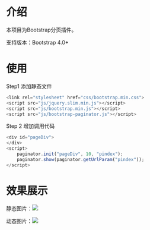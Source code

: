 # 介绍

本项目为Bootstrap分页插件。

支持版本：Bootstrap 4.0+

# 使用

Step1 添加静态文件

```javascript
<link rel="stylesheet" href="css/bootstrap.min.css">
<script src="js/jquery.slim.min.js"></script>
<script src="js/bootstrap.min.js"></script>
<script src="js/bootstrap-paginator.js"></script>
```

Step 2 增加调用代码

```javascript
<div id="pageDiv">
</div>
<script>
    paginator.init("pageDiv", 10, "pindex");
    paginator.show(paginator.getUrlParam("pindex"));
</script>
```

# 效果展示

静态图片：![](http://icdn.apigo.cn/blog/bs-pageing-1.png)

动态图片：![](http://icdn.apigo.cn/blog/bs-pageing-2.gif)

